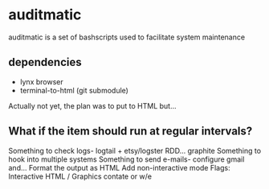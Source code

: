 # auditmatic
auditmatic is a set of bashscripts used to facilitate system maintenance 

## dependencies

* lynx browser
* terminal-to-html (git submodule)

Actually not yet, the plan was to put to HTML but...

## What if the item should run at regular intervals?

Something to check logs- logtail + etsy/logster
RDD... graphite
Something to hook into multiple systems
Something to send e-mails- configure gmail and...
Format the output as HTML
Add non-interactive mode
Flags:
Interactive
HTML / Graphics
contate or w/e


